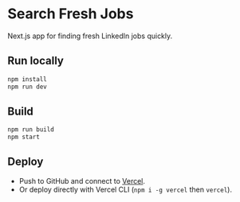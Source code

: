 # Search Fresh Jobs

Next.js app for finding fresh LinkedIn jobs quickly.

## Run locally
```bash
npm install
npm run dev
```

## Build
```bash
npm run build
npm start
```

## Deploy
- Push to GitHub and connect to [Vercel](https://vercel.com).
- Or deploy directly with Vercel CLI (`npm i -g vercel` then `vercel`).
